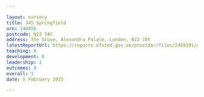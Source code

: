 ```yaml
---

layout: nursery
title: 345 Springfield
urn: 140456
postcode: N22 7AY
address: The Grove, Alexandra Palace, London, N22 7AY
latestReportUrl: https://reports.ofsted.gov.uk/provider/files/2459191/urn/140456.pdf
teaching: 0
development: 0
leadership: 1
outcomes: 0
overall: 1
date: 5 February 2015

---
```

